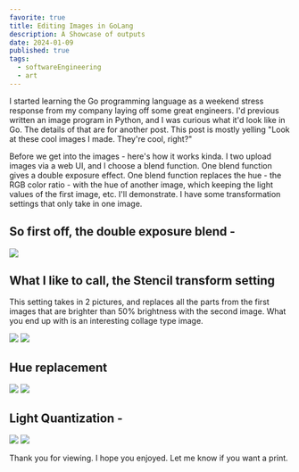 ```yaml
---
favorite: true
title: Editing Images in GoLang
description: A Showcase of outputs
date: 2024-01-09
published: true
tags:
  - softwareEngineering
  - art
---
```


I started learning the Go programming language as a weekend stress response from my company laying off some great engineers. I'd previous written an image program in Python, and I was curious what it'd look like in Go. The details of that are for another post. This post is mostly yelling "Look at these cool images I made. They're cool, right?"

Before we get into the images - here's how it works kinda. I two upload images via a web UI, and I choose a blend function. One blend function gives a double exposure effect. One blend function replaces the hue - the RGB color ratio - with the hue of another image, which keeping the light values of the first image, etc. I'll demonstrate. I have some transformation settings that only take in one image.

## So first off, the double exposure blend -

![](/img/2024-01-09-image-processing-in-go/flrrsBoat.jpg)

## What I like to call, the Stencil transform setting

This setting takes in 2 pictures, and replaces all the parts from the first images that are brighter than 50% brightness with the second image. What you end up with is an interesting collage type image.

![](/img/2024-01-09-image-processing-in-go/xrSkiBeach.jpg)
![](/img/2024-01-09-image-processing-in-go/lowerManhattanStencil.jpg)

## Hue replacement

![](/img/2024-01-09-image-processing-in-go/IMG_4308.jpeg)
![](/img/2024-01-09-image-processing-in-go/treeSunset.jpg)

## Light Quantization -

![](/img/2024-01-09-image-processing-in-go/qauntCloud.jpg)
![](/img/2024-01-09-image-processing-in-go/quantizedGranada.jpg)

Thank you for viewing. I hope you enjoyed. Let me know if you want a print.

